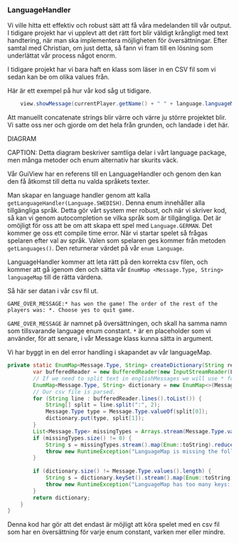 ### LanguageHandler

Vi ville hitta ett effektiv och robust sätt att få våra medelanden till vår output. I tidigare projekt har vi upplevt
att det rätt fort blir väldigt krångligt med text handtering, när man ska implementera möjligheten för översättningar.
Efter samtal med Christian, om just detta, så fann vi fram till en lösning som underlättat vår process något enorm.

I tidigare projekt har vi bara haft en klass som läser in en CSV fil som vi sedan kan be om olika values från.

Här är ett exempel på hur vår kod såg ut tidigare.

```java
    view.showMessage(currentPlayer.getName() + " " + language.languageMap.get("rollDiceMsg"));
```

Att manuellt concatenate strings blir värre och värre ju större projektet blir. Vi satte oss ner och gjorde om det hela
från grunden, och landade i det här.

DIAGRAM

CAPTION: Detta diagram beskriver samtliga delar i vårt language package, men många metoder och enum alternativ har
skurits väck.

Vår GuiView har en referens till en LanguageHandler och genom den kan den få åtkomst till detta nu valda språkets
texter.

Man skapar en language handler genom att kalla `getLanguageHandler(Language.SWEDISH)`. Denna enum innehåller alla
tillgängliga språk. Detta gör vårt system mer robust, och när vi skriver kod, så kan vi genom autocompletion se vilka
språk som är tillgängliga. Det är omöjligt för oss att be om att skapa ett spel med `Language.GERMAN`. Det kommer ge oss
ett compile time error. När vi startar spelet så frågas spelaren efter val av språk. Valen som spelaren ges kommer från
metoden `getLanguages()`. Den returnerar värdet på vår `enum Language`.

LanguageHandler kommer att leta rätt på den korrekta csv filen, och kommer att gå igenom den och sätta
vår `EnumMap <Message.Type, String> languageMap` till de rätta värdena.

Så här ser datan i vår csv fil ut.

```csv
GAME_OVER_MESSAGE:* has won the game! The order of the rest of the players was: *. Choose yes to quit game.
```

`GAME_OVER_MESSAGE` är namnet på översättningen, och skall ha samma namn som tillsvarande language enum constant.
`*` är en placeholder som vi använder, för att senare, i vår Message klass kunna sätta in argument.

Vi har byggt in en del error handling i skapandet av vår languageMap.

```java
private static EnumMap<Message.Type, String> createDictionary(String resource) {
        var bufferedReader = new BufferedReader(new InputStreamReader(LanguageHandler.class.getClassLoader().getResourceAsStream(resource)));
        // If we need to split text in englishMessages we will use * for split.
        EnumMap<Message.Type, String> dictionary = new EnumMap<>(Message.Type.class);
        // Our csv file is parsed.
        for (String line : bufferedReader.lines().toList()) {
            String[] split = line.split(":", 2);
            Message.Type type = Message.Type.valueOf(split[0]);
            dictionary.put(type, split[1]);
        }
        List<Message.Type> missingTypes = Arrays.stream(Message.Type.values()).filter(type -> !dictionary.containsKey(type)).toList();
        if (missingTypes.size() != 0) {
            String s = missingTypes.stream().map(Enum::toString).reduce("", (acc, type) -> acc + type);
            throw new RuntimeException("LanguageMap is missing the following keys: " + s);
        }
        
        if (dictionary.size() != Message.Type.values().length) {
            String s = dictionary.keySet().stream().map(Enum::toString).reduce("", (acc, type) -> acc + type);
            throw new RuntimeException("LanguageMap has too many keys: " + s);
        }
        return dictionary;
    }
}
```

Denna kod har gör att det endast är möjligt att köra spelet med en csv fil som har en översättning för varje enum
constant, varken mer eller mindre. 

